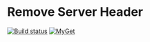# Remove Server Header

[![Build status](https://ci.appveyor.com/api/projects/status/20yeoq5irgvwxojc/branch/master?svg=true)](https://ci.appveyor.com/project/leonard-thieu/removeserverheader/branch/master)
[![MyGet](https://img.shields.io/myget/toofz/v/toofz.RemoveServerHeader.svg)](https://www.myget.org/feed/toofz/package/nuget/toofz.RemoveServerHeader)